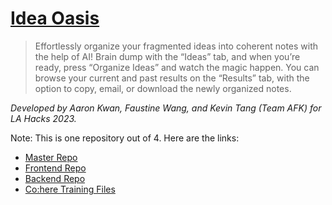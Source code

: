 # [Idea Oasis](https://ideaoasis.tech/)

> Effortlessly organize your fragmented ideas into coherent notes with the help of AI! Brain dump with the “Ideas” tab, and when you’re ready, press “Organize Ideas” and watch the magic happen. You can browse your current and past results on the “Results” tab, with the option to copy, email, or download the newly organized notes.

*Developed by Aaron Kwan, Faustine Wang, and Kevin Tang (Team AFK) for LA Hacks 2023.*

Note: This is one repository out of 4. Here are the links:
- [Master Repo](https://github.com/KevinTangProgram/lahacks2023)
- [Frontend Repo](https://github.com/KevinTangProgram/lahacksfrontend)
- [Backend Repo](https://github.com/KevinTangProgram/lahacksbackend)
- [Co:here Training Files](https://github.com/aaronkwan/lahacksMisc)
